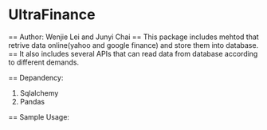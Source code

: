 # UltraFinance
== Author: Wenjie Lei and Junyi Chai
== This package includes mehtod that retrive data online(yahoo and google finance) and store them into database.
== It also includes several APIs that can read data from database according to different demands.

== Depandency:
1. Sqlalchemy
2. Pandas

== Sample Usage:
